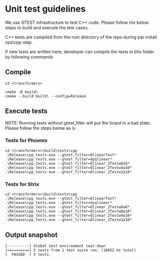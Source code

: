 # Unit test guidelines

We use GTEST infrastructure to test C++ code. Please follow the below steps to build and execute the test cases.

C++ tests are compiled from the root directory of the repo during pip install ops\cpp step.

If new tests are written here, developer can compile the tests in this folder by following commands

## Compile
```
cd <transformers>

cmake -B build\
cmake --build build\ --config=Release
```

## Execute tests

NOTE: Running tests without gtest_filter will put the board in a bad state. Please follow the steps below as is.

### Tests for Phoenix
```
cd <transformers>\build\tests\cpp
.\Release\cpp_tests.exe --gtest_filter=QlinearTest*
.\Release\cpp_tests.exe --gtest_filter=dyqlinear*
.\Release\cpp_tests.exe --gtest_filter=Qlinear_2Testw8a8*
.\Release\cpp_tests.exe --gtest_filter=Qlinear_2Testw4a16*
.\Release\cpp_tests.exe --gtest_filter=Qlinear_2Testw3a16*
```

### Tests for Strix
```
cd <transformers>\build\tests\cpp
.\Release\cpp_tests.exe --gtest_filter=QlinearTest*
.\Release\cpp_tests.exe --gtest_filter=dyqlinear*
.\Release\cpp_tests.exe --gtest_filter=Qlinear_2Testw8a8*
.\Release\cpp_tests.exe --gtest_filter=Qlinear_2Testw8a16*
.\Release\cpp_tests.exe --gtest_filter=Qlinear_2Testw4a16*
.\Release\cpp_tests.exe --gtest_filter=Qlinear_2Testw3a16*
```

## Output snapshot
```
[----------] Global test environment tear-down
[==========] 5 tests from 1 test suite ran. (10652 ms total)
[  PASSED  ] 5 tests.
```